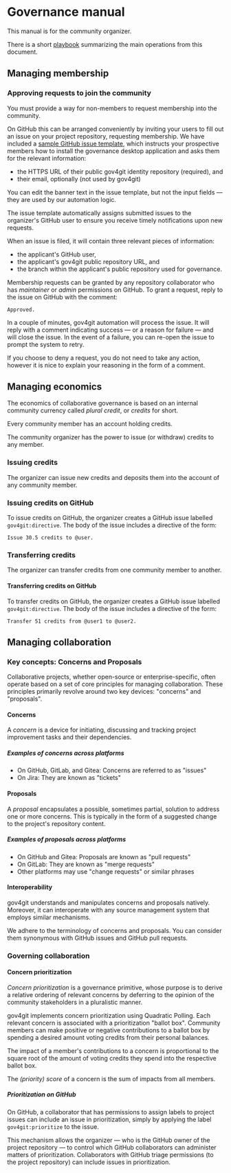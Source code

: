 # Governance manual

This manual is for the community organizer.

There is a short [playbook](GOVERN-PLAYBOOK.md) summarizing the main operations from this document.

## Managing membership

### Approving requests to join the community

You must provide a way for non-members to request membership into the community.

On GitHub this can be arranged conveniently by inviting your users to fill out an issue on your project repository, requesting membership. We have included a [sample GitHub issue template](../github/deploy/.github/ISSUE_TEMPLATE/join.yml), which instructs your prospective members how to install the governance desktop application and asks them for the relevant information:

- the HTTPS URL of their public gov4git identity repository (required), and
- their email, optionally (not used by gov4git)

You can edit the banner text in the issue template, but not the input fields — they are used by our automation logic.

The issue template automatically assigns submitted issues to the organizer's GitHub user to ensure you receive timely notifications upon new requests.

When an issue is filed, it will contain three relevant pieces of information:

- the applicant's GitHub user,
- the applicant's gov4git public repository URL, and
- the branch within the applicant's public repository used for governance.

Membership requests can be granted by any repository collaborator who has _maintainer_ or _admin_ permissions on GitHub. To grant a request, reply to the issue on GitHub with the comment:

```
Approved.
```

In a couple of minutes, gov4git automation will process the issue. It will reply with a comment indicating success — or a reason for failure — and will close the issue. In the event of a failure, you can re-open the issue to prompt the system to retry.

If you choose to deny a request, you do not need to take any action, however it is nice to explain your reasoning in the form of a comment.

## Managing economics

The economics of collaborative governance is based on an internal community currency called _plural credit_, or _credits_ for short.

Every community member has an account holding credits.

The community organizer has the power to issue (or withdraw) credits to any member.

### Issuing credits

The organizer can issue new credits and deposits them into the account of any community member.

### Issuing credits on GitHub

To issue credits on GitHub, the organizer creates a GitHub issue labelled `gov4git:directive`. The body of the issue includes a directive of the form:

```
Issue 30.5 credits to @user.
```

### Transferring credits

The organizer can transfer credits from one community member to another. 

#### Transferring credits on GitHub

To transfer credits on GitHub, the organizer creates a GitHub issue labelled `gov4git:directive`. The body of the issue includes a directive of the form:

```
Transfer 51 credits from @user1 to @user2.
```

## Managing collaboration

### Key concepts: Concerns and Proposals

Collaborative projects, whether open-source or enterprise-specific, often operate based on a set of core principles for managing collaboration. These principles primarily revolve around two key devices: "concerns" and "proposals".

#### Concerns

A _concern_ is a device for initiating, discussing and tracking project improvement tasks and their dependencies. 

##### Examples of concerns across platforms

- On GitHub, GitLab, and Gitea: Concerns are referred to as "issues"
- On Jira: They are known as "tickets"

#### Proposals

A _proposal_ encapsulates a possible, sometimes partial, solution to address one or more concerns. This is typically in the form of a suggested change to the project's repository content.

##### Examples of proposals across platforms

- On GitHub and Gitea: Proposals are known as "pull requests"
- On GitLab: They are known as "merge requests"
- Other platforms may use "change requests" or similar phrases

#### Interoperability

gov4git understands and manipulates concerns and proposals natively. Moreover, it can interoperate with any source management system that employs similar mechanisms.

We adhere to the terminology of concerns and proposals. You can consider them synonymous with GitHub issues and GitHub pull requests.

### Governing collaboration

<!-- 
The role of governance in collaborative communities is to:

- Facilitate productive collaboration towards impactful outcomes
- Minimize regret in the event of subpar outcomes (of past decisions)

In this regard, governance must support the community in addressing three core day-to-day operational questions:

- _Direction_: What are the objectives of the community?

- _Allocation_: How should community resources be allocated towards solving for the objectives?

- _Adoption_: Which solutions should be adopted?

TBD -->

#### Concern prioritization

_Concern prioritization_ is a governance primitive, whose purpose is to derive a relative ordering of relevant concerns by deferring to the opinion of the community stakeholders in a pluralistic manner.

gov4git implements concern prioritization using Quadratic Polling. Each relevant concern is associated with a prioritization "ballot box". Community members can make positive or negative contributions to a ballot box by spending a desired amount voting credits from their personal balances.

The impact of a member's contributions to a concern is proportional to the square root of the amount of voting credits they spend into the respective ballot box.

The _(priority) score_ of a concern is the sum of impacts from all members.

##### Prioritization on GitHub

On GitHub, a collaborator that has permissions to assign labels to project issues can include an issue in prioritization, simply by applying the label `gov4git:prioritize` to the issue.

This mechanism allows the organizer — who is the GitHub owner of the project repository — to control which GitHub collaborators can administer matters of prioritization. Collaborators with GitHub triage permissions (to the project repository) can include issues in prioritization.

